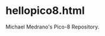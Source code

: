 # hellopico8.html
Michael Medrano's Pico-8 Repository.

<gif src="snake_game.gif" alt="GIF of Snake Game being booted up in Pico-8" width="500" height="600">
